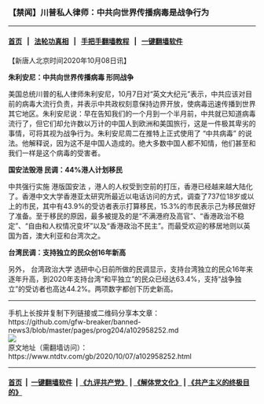 ### 【禁闻】川普私人律师：中共向世界传播病毒是战争行为
------------------------

#### [首页](https://github.com/gfw-breaker/banned-news3/blob/master/README.md) &nbsp;&nbsp;|&nbsp;&nbsp; [法轮功真相](https://github.com/begood0513/basic/blob/master/README.md)  &nbsp;&nbsp;|&nbsp;&nbsp; [手把手翻墙教程](https://github.com/gfw-breaker/guides/wiki)  &nbsp;&nbsp;|&nbsp;&nbsp; [一键翻墙软件](https://github.com/gfw-breaker/nogfw/blob/master/README.md)  



<div><div class="post_content" itemprop="articleBody">
 <p>
  【新唐人北京时间2020年10月08日讯】
 </p>
 <p>
  <strong>
   朱利安尼：中共向世界传播病毒 形同战争
  </strong>
 </p>
 <p>
  美国总统川普的私人律师朱利安尼，10月7日对“英文大纪元”表示，中共应该对目前的病毒大流行负责，并表示中共政权刻意保持边界开放，使病毒迅速传播到世界其它地区。朱利安尼说：早在告知我们的一个月到一个半月前，中共就已知道病毒流行了，但它们却允许数以万计的中国人到欧洲和美国旅行，这是一件极其卑劣的事情，可将其视为战争行为。朱利安尼周二在推特上正式使用了
  <ok href="https://www.ntdtv.com/gb/“中共病毒”.htm">
   “中共病毒”
  </ok>
  的说法。他解释说，因为这不是中国人造成的。绝大多数中国人都不知情，他们甚至和我们一样是这个病毒的受害者。
 </p>
 <p>
  <strong>
   国安法毁港 民调：44%港人计划移民
  </strong>
 </p>
 <p>
  中共强行实施
  <ok href="https://www.ntdtv.com/gb/港版国安法.htm">
   港版国安法
  </ok>
  ，港人的人权受到空前的打压，香港已经越来越大陆化了。香港中文大学香港亚太研究所最近以电话访问的方式，调查了737位18岁或以上的市民，其中有43.9%的受访者表示打算移民，15.3%的市民表示己为移民做好了准备。至于移民的原因，最多被提及的是“不满港府及高官”、“香港政治不稳定”、“自由和人权情况变坏”以及“香港政治不民主”。而最受欢迎的移居地则以英国为首，澳大利亚和台湾次之。
 </p>
 <p>
  <strong>
   台湾民调：支持独立的民众创16年新高
  </strong>
 </p>
 <p>
  另外，
  <ok href="https://www.ntdtv.com/gb/台湾政治大学.htm">
   台湾政治大学
  </ok>
  选研中心日前所做的民调显示，支持台湾独立的民众16年来逐年升高，到2020年支持台湾“和平独立”的民众已经达63.4%，支持“战争独立”的受访者也高达44.2%。两项数字都创下历史新高。
 </p>
 <div class="single_ad">
 </div>
</div>
</div>
<hr/>
手机上长按并复制下列链接或二维码分享本文章：<br/>
https://github.com/gfw-breaker/banned-news3/blob/master/pages/prog204/a102958252.md <br/>
<a href='https://github.com/gfw-breaker/banned-news3/blob/master/pages/prog204/a102958252.md'><img src='https://github.com/gfw-breaker/banned-news3/blob/master/pages/prog204/a102958252.md.png'/></a> <br/>
原文地址（需翻墙访问）：https://www.ntdtv.com/gb/2020/10/07/a102958252.html


------------------------
#### [首页](https://github.com/gfw-breaker/banned-news3/blob/master/README.md) &nbsp;|&nbsp; [一键翻墙软件](https://github.com/gfw-breaker/nogfw/blob/master/README.md) &nbsp;| [《九评共产党》](https://github.com/gfw-breaker/9ping.md/blob/master/README.md#九评之一评共产党是什么) | [《解体党文化》](https://github.com/gfw-breaker/jtdwh.md/blob/master/README.md) | [《共产主义的终极目的》](https://github.com/gfw-breaker/gczydzjmd.md/blob/master/README.md)


<img src='http://gfw-breaker.win/banned-news3/pages/prog204/a102958252.md' width='0px' height='0px'/>